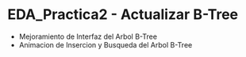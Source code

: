 # EDA_Practica2 - Actualizar B-Tree
* Mejoramiento de Interfaz del Arbol B-Tree
* Animacion de Insercion y Busqueda del Arbol B-Tree
